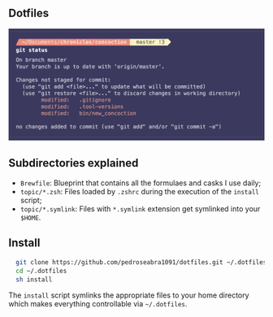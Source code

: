 ## Dotfiles

![dotfiles-banner](dotfiles-banner.png)

## Subdirectories explained

- `Brewfile`: Blueprint that contains all the formulaes and casks I use daily;
- `topic/*.zsh`: Files loaded by `.zshrc` during the execution of the `install` script;
- `topic/*.symlink`: Files with `*.symlink` extension get symlinked into your `$HOME`.

## Install

```sh
  git clone https://github.com/pedroseabra1091/dotfiles.git ~/.dotfiles
  cd ~/.dotfiles
  sh install
```

The `install` script symlinks the appropriate files to your home directory which makes everything controllable via `~/.dotfiles`.
